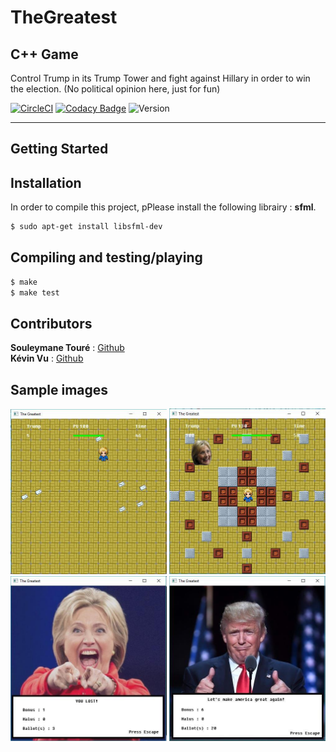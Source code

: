# TheGreatest
## C++ Game
Control Trump in its Trump Tower and fight against Hillary in order to win the election.
(No political opinion here, just for fun)

[![CircleCI](https://circleci.com/gh/Kevin-Vu/The_Greatest.svg?style=shield)](https://circleci.com/gh/Kevin-Vu/The_Greatest)
[![Codacy Badge](https://api.codacy.com/project/badge/Grade/b4995ba377b7447983b61940de30ae99)](https://www.codacy.com/app/Kevin-Vu/The_Greatest?utm_source=github.com&amp;utm_medium=referral&amp;utm_content=Kevin-Vu/The_Greatest&amp;utm_campaign=Badge_Grade)
![Version](https://img.shields.io/badge/thegreatest-v1.0.0-blue.svg)

----

## Getting Started
## Installation
In order to compile this project, pPlease install the following librairy : **sfml**.
```bash
$ sudo apt-get install libsfml-dev
```

## Compiling and testing/playing
```bash
$ make
$ make test
```

## Contributors
**Souleymane Touré** : [Github](https://github.com/Souleymane-T)  
**Kévin Vu** : [Github](https://github.com/Kevin-Vu)  

## Sample images
<img src="/img/sample1.jpg" width="250">
<img src="/img/sample2.jpg" width="250">
<img src="/img/sample3.jpg" width="250">
<img src="/img/sample4.jpg" width="250">

